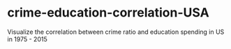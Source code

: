 # crime-education-correlation-USA
Visualize the correlation between crime ratio and education spending in US in 1975 - 2015

